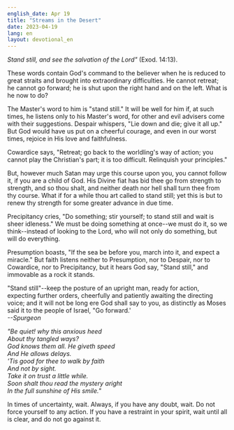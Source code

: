 ```yaml
---
english_date: Apr 19
title: "Streams in the Desert"
date: 2023-04-19
lang: en
layout: devotional_en
---
```





<p><em>Stand still, and see the salvation of the Lord"</em> (Exod. 14:13).

</p>

<p>These words contain God's command to the believer when he is reduced to great straits and brought into extraordinary difficulties. He cannot retreat; he cannot go forward; he is shut upon the right hand and on the left. What is he now to do?

</p>

<p>The Master's word to him is "stand still." It will be well for him if, at such times, he listens only to his Master's word, for other and evil advisers come with their suggestions. Despair whispers, "Lie down and die; give it all up." But God would have us put on a cheerful courage, and even in our worst times, rejoice in His love and faithfulness.

</p>

<p>Cowardice says, "Retreat; go back to the worldling's way of action; you cannot play the Christian's part; it is too difficult. Relinquish your principles."

</p>

<p>But, however much Satan may urge this course upon you, you cannot follow it, if you are a child of God. His Divine fiat has bid thee go from strength to strength, and so thou shalt, and neither death nor hell shall turn thee from thy course. What if for a while thou art called to stand still; yet this is but to renew thy strength for some greater advance in due time.

</p>

<p>Precipitancy cries, "Do something; stir yourself; to stand still and wait is sheer idleness." We must be doing something at once--we must do it, so we think--instead of looking to the Lord, who will not only do something, but will do everything.

</p>

<p>Presumption boasts, "If the sea be before you, march into it, and expect a miracle." But faith listens neither to Presumption, nor to Despair, nor to Cowardice, nor to Precipitancy, but it hears God say, "Stand still," and immovable as a rock it stands.

</p>

<p>"Stand still"--keep the posture of an upright man, ready for action, expecting further orders, cheerfully and patiently awaiting the directing voice; and it will not be long ere God shall say to you, as distinctly as Moses said it to the people of Israel, "Go forward.'<br/> <em>--Spurgeon</em>

</p>

<p><em>"Be quiet! why this anxious heed</em><br/> <em>About thy tangled ways?</em><br/> <em>God knows them all. He giveth speed</em><br/> <em>And He allows delays.</em><br/> <em>'Tis good for thee to walk by faith</em><br/> <em>And not by sight.</em><br/> <em>Take it on trust a little while.</em><br/> <em>Soon shalt thou read the mystery aright</em><br/> <em>In the full sunshine of His smile."</em>

</p>

<p>In times of uncertainty, wait. Always, if you have any doubt, wait. Do not force yourself to any action. If you have a restraint in your spirit, wait until all is clear, and do not go against it.

</p>

<p></p>
